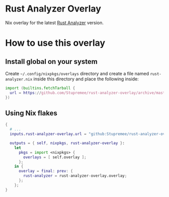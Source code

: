 # Rust Analyzer Overlay

Nix overlay for the latest [Rust Analyzer] version.

# How to use this overlay

## Install global on your system

Create `~/.config/nixpkgs/overlays` directory and create a file named `rust-analyzer.nix`
inside this directory and place the following inside:

```nix
import (builtins.fetchTarball {
  url = https://github.com/Stupremee/rust-analyzer-overlay/archive/master.tar.gz;
})
```

## Using Nix flakes

```nix
{
  # ...
  inputs.rust-analyzer-overlay.url = "github:Stupremee/rust-analyzer-overlay";

  outputs = { self, nixpkgs, rust-analyzer-overlay }:
    let
      pkgs = import <nixpkgs> {
        overlays = [ self.overlay ];
      };
    in {
      overlay = final: prev: {
        rust-analyzer = rust-analyzer-overlay.overlay;
      };
    };
}
```

[Rust Analyzer]: https://github.com/rust-analyzer/rust-analyzer
